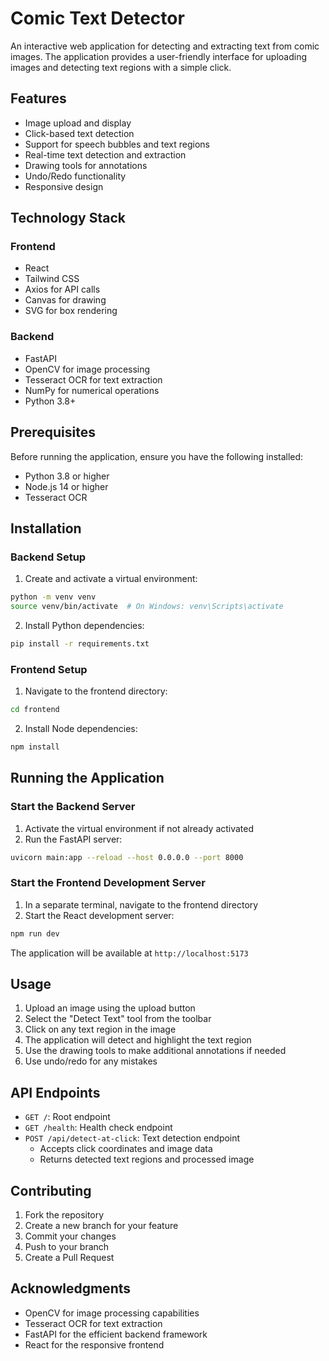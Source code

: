 # Comic Text Detector

An interactive web application for detecting and extracting text from comic images. The application provides a user-friendly interface for uploading images and detecting text regions with a simple click.

## Features

- Image upload and display
- Click-based text detection
- Support for speech bubbles and text regions
- Real-time text detection and extraction
- Drawing tools for annotations
- Undo/Redo functionality
- Responsive design

## Technology Stack

### Frontend
- React
- Tailwind CSS
- Axios for API calls
- Canvas for drawing
- SVG for box rendering

### Backend
- FastAPI
- OpenCV for image processing
- Tesseract OCR for text extraction
- NumPy for numerical operations
- Python 3.8+

## Prerequisites

Before running the application, ensure you have the following installed:
- Python 3.8 or higher
- Node.js 14 or higher
- Tesseract OCR

## Installation

### Backend Setup

1. Create and activate a virtual environment:
```bash
python -m venv venv
source venv/bin/activate  # On Windows: venv\Scripts\activate
```

2. Install Python dependencies:
```bash
pip install -r requirements.txt
```

### Frontend Setup

1. Navigate to the frontend directory:
```bash
cd frontend
```

2. Install Node dependencies:
```bash
npm install
```

## Running the Application

### Start the Backend Server

1. Activate the virtual environment if not already activated
2. Run the FastAPI server:
```bash
uvicorn main:app --reload --host 0.0.0.0 --port 8000
```

### Start the Frontend Development Server

1. In a separate terminal, navigate to the frontend directory
2. Start the React development server:
```bash
npm run dev
```

The application will be available at `http://localhost:5173`

## Usage

1. Upload an image using the upload button
2. Select the "Detect Text" tool from the toolbar
3. Click on any text region in the image
4. The application will detect and highlight the text region
5. Use the drawing tools to make additional annotations if needed
6. Use undo/redo for any mistakes

## API Endpoints

- `GET /`: Root endpoint
- `GET /health`: Health check endpoint
- `POST /api/detect-at-click`: Text detection endpoint
  - Accepts click coordinates and image data
  - Returns detected text regions and processed image

## Contributing

1. Fork the repository
2. Create a new branch for your feature
3. Commit your changes
4. Push to your branch
5. Create a Pull Request


## Acknowledgments

- OpenCV for image processing capabilities
- Tesseract OCR for text extraction
- FastAPI for the efficient backend framework
- React for the responsive frontend
